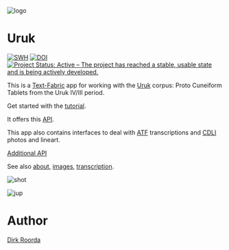 ![logo](code/static/logo.png)

# Uruk

[![SWH](https://archive.softwareheritage.org/badge/origin/https://github.com/annotation/app-uruk/)](https://archive.softwareheritage.org/browse/origin/https://github.com/annotation/app-uruk/)
[![DOI](https://zenodo.org/badge/161639327.svg)](https://zenodo.org/badge/latestdoi/161639327)
[![Project Status: Active – The project has reached a stable, usable state and is being actively developed.](https://www.repostatus.org/badges/latest/active.svg)](https://www.repostatus.org/#active)

This is a
[Text-Fabric](https://github.com/annotation/text-fabric) app
for working with the
[Uruk](https://github.com/Nino-cunei/uruk) corpus: Proto Cuneiform Tablets from the Uruk IV/III period.

Get started with the
[tutorial](https://nbviewer.jupyter.org/github/annotation/tutorials/blob/master/uruk/start.ipynb).

It offers this [API](https://annotation.github.io/text-fabric/tf/cheatsheet.html).

This app also contains interfaces to deal with
[ATF](http://oracc.museum.upenn.edu/doc/help/editinginatf/primer/inlinetutorial/index.html)
transcriptions and
[CDLI](https://cdli.ucla.edu)
photos and lineart.

[Additional API](api.md)

See also
[about](https://github.com/Nino-cunei/uruk/blob/master/docs/about.md),
[images](https://github.com/Nino-cunei/uruk/blob/master/docs/images.md),
[transcription](https://github.com/Nino-cunei/uruk/blob/master/docs/transcription.md).

![shot](images/shot.png)

![jup](images/jup.png)

# Author

[Dirk Roorda](https://github.com/dirkroorda)


